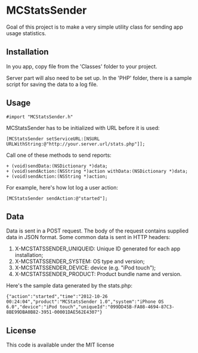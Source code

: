 # MCStatsSender

Goal of this project is to make a very simple utility class for sending app usage statistics.

## Installation

In you app, copy file from the 'Classes' folder to your project.

Server part will also need to be set up. In the 'PHP' folder, there is a sample script for saving the data to a log file.

## Usage

    #import "MCStatsSender.h"
    
MCStatsSender has to be initialized with URL before it is used:

    [MCStatsSender setServiceURL:[NSURL URLWithString:@"http://your.server.url/stats.php"]];
    
Call one of these methods to send reports:

    + (void)sendData:(NSDictionary *)data;
    + (void)sendAction:(NSString *)action withData:(NSDictionary *)data;
    + (void)sendAction:(NSString *)action;
    
For example, here's how lot log a user action:

    [MCStatsSender sendAction:@"started"];
    
## Data
    
Data is sent in a POST request. The body of the request contains supplied data in JSON format. Some common data is sent in HTTP headers:

1. X-MCSTATSSENDER_UNIQUEID: Unique ID generated for each app installation;
2. X-MCSTATSSENDER_SYSTEM: OS type and version;
3. X-MCSTATSSENDER_DEVICE: device (e.g. "iPod touch");
4. X-MCSTATSSENDER_PRODUCT: Product bundle name and version.

Here's the sample data generated by the stats.php:

    {"action":"started","time":"2012-10-26 00:24:04","product":"MCStatsSender 1.0","system":"iPhone OS 6.0","device":"iPod touch","uniqueId":"099DD45B-FA08-4694-87C3-8BE99DBA0B82-3951-00001DAE562E4307"}

## License

This code is available under the MIT license